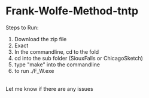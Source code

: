 # Frank-Wolfe-Method-tntp

Steps to Run:<br>
1) Download the zip file <br>
2) Exact <br>
3) In the commandline, cd to the fold <br>
4) cd into the sub folder (SiouxFalls or ChicagoSketch) <br>
5) type "make" into the commandline <br>
6) to run ./F_W.exe <br>
<br>
Let me know if there are any issues

